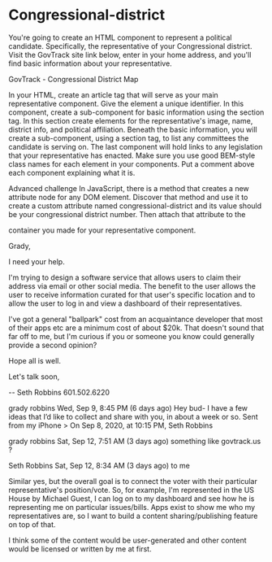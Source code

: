 # Congressional-district

You're going to create an HTML component to represent a political candidate. Specifically, the representative of your Congressional district. Visit the GovTrack site link below, enter in your home address, and you'll find basic information about your representative.

GovTrack - Congressional District Map

In your HTML, create an article tag that will serve as your main representative component. Give the element a unique identifier.
In this component, create a sub-component for basic information using the section tag. In this section create elements for the representative's image, name, district info, and political affiliation.
Beneath the basic information, you will create a sub-component, using a section tag, to list any committees the candidate is serving on.
The last component will hold links to any legislation that your representative has enacted.
Make sure you use good BEM-style class names for each element in your components. Put a comment above each component explaining what it is.

Advanced challenge
In JavaScript, there is a method that creates a new attribute node for any DOM element. Discover that method and use it to create a custom attribute named congressional-district and its value should be your congressional district number. Then attach that attribute to the <article> container you made for your representative component.





Grady,

I need your help.

I'm trying to design a software service that allows users to claim their address via email or other social media.  The benefit to the user allows the user to receive information curated for that user's specific location and to allow the user to log in and view a dashboard of their representatives.

I've got a general "ballpark" cost from an acquaintance developer that most of their apps etc are a minimum cost of about $20k.  That doesn't sound that far off to me, but I'm curious if you or someone you know could generally provide a second opinion?

Hope all is well.

Let's talk soon,

--
Seth Robbins
601.502.6220

grady robbins
Wed, Sep 9, 8:45 PM (6 days ago)
Hey bud- I have a few ideas that I’d like to collect and share with you, in about a week or so. Sent from my iPhone > On Sep 8, 2020, at 10:15 PM, Seth Robbins

grady robbins
Sat, Sep 12, 7:51 AM (3 days ago)
something like govtrack.us ?

Seth Robbins
Sat, Sep 12, 8:34 AM (3 days ago)
to me

Similar yes, but the overall goal is to connect the voter with their particular representative's position/vote. So, for example, I'm represented in the US House by Michael Guest, I can log on to my dashboard and see how he is representing me on particular issues/bills.  Apps exist to show me who my representatives are, so I want to build a content sharing/publishing feature on top of that.

I think some of the content would be user-generated and other content would be licensed or written by me at first.


